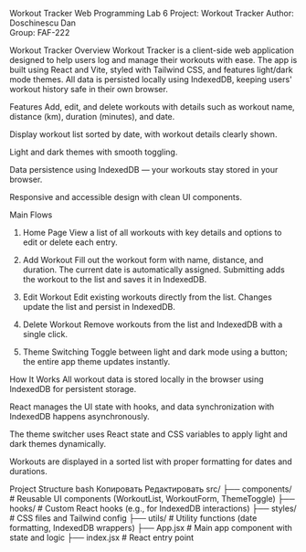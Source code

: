 Workout Tracker
Web Programming Lab 6
Project: Workout Tracker
Author: Doschinescu Dan  
Group: FAF-222

Workout Tracker Overview
Workout Tracker is a client-side web application designed to help users log and manage their workouts with ease. The app is built using React and Vite, styled with Tailwind CSS, and features light/dark mode themes. All data is persisted locally using IndexedDB, keeping users' workout history safe in their own browser.

Features
Add, edit, and delete workouts with details such as workout name, distance (km), duration (minutes), and date.

Display workout list sorted by date, with workout details clearly shown.

Light and dark themes with smooth toggling.

Data persistence using IndexedDB — your workouts stay stored in your browser.

Responsive and accessible design with clean UI components.

Main Flows
1. Home Page
View a list of all workouts with key details and options to edit or delete each entry.

2. Add Workout
Fill out the workout form with name, distance, and duration. The current date is automatically assigned. Submitting adds the workout to the list and saves it in IndexedDB.

3. Edit Workout
Edit existing workouts directly from the list. Changes update the list and persist in IndexedDB.

4. Delete Workout
Remove workouts from the list and IndexedDB with a single click.

5. Theme Switching
Toggle between light and dark mode using a button; the entire app theme updates instantly.

How It Works
All workout data is stored locally in the browser using IndexedDB for persistent storage.

React manages the UI state with hooks, and data synchronization with IndexedDB happens asynchronously.

The theme switcher uses React state and CSS variables to apply light and dark themes dynamically.

Workouts are displayed in a sorted list with proper formatting for dates and durations.

Project Structure
bash
Копировать
Редактировать
src/
├── components/       # Reusable UI components (WorkoutList, WorkoutForm, ThemeToggle)
├── hooks/            # Custom React hooks (e.g., for IndexedDB interactions)
├── styles/           # CSS files and Tailwind config
├── utils/            # Utility functions (date formatting, IndexedDB wrappers)
├── App.jsx           # Main app component with state and logic
├── index.jsx         # React entry point
